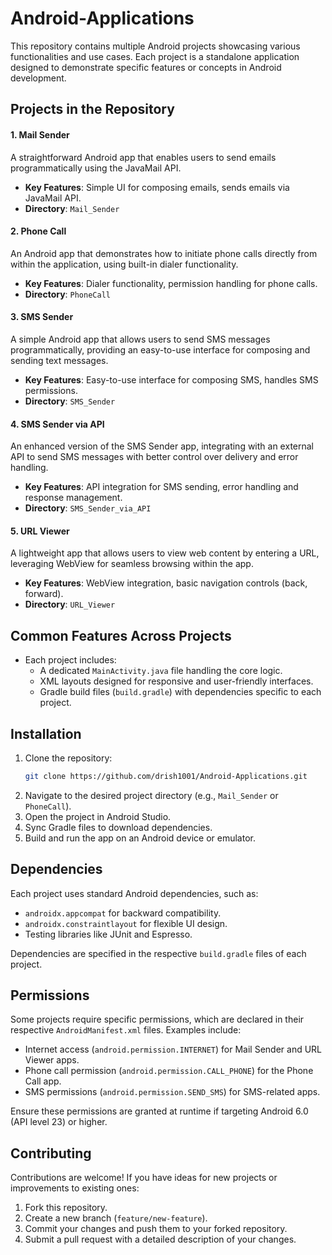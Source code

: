 # Android-Applications

This repository contains multiple Android projects showcasing various functionalities and use cases. Each project is a standalone application designed to demonstrate specific features or concepts in Android development.

## Projects in the Repository

#### 1. **Mail Sender**  
A straightforward Android app that enables users to send emails programmatically using the JavaMail API.  
- **Key Features**: Simple UI for composing emails, sends emails via JavaMail API.  
- **Directory**: `Mail_Sender`


#### 2. **Phone Call**  
An Android app that demonstrates how to initiate phone calls directly from within the application, using built-in dialer functionality.  
- **Key Features**: Dialer functionality, permission handling for phone calls.  
- **Directory**: `PhoneCall`


#### 3. **SMS Sender**  
A simple Android app that allows users to send SMS messages programmatically, providing an easy-to-use interface for composing and sending text messages.  
- **Key Features**: Easy-to-use interface for composing SMS, handles SMS permissions.  
- **Directory**: `SMS_Sender`


#### 4. **SMS Sender via API**  
An enhanced version of the SMS Sender app, integrating with an external API to send SMS messages with better control over delivery and error handling.  
- **Key Features**: API integration for SMS sending, error handling and response management.  
- **Directory**: `SMS_Sender_via_API`


#### 5. **URL Viewer**  
A lightweight app that allows users to view web content by entering a URL, leveraging WebView for seamless browsing within the app.  
- **Key Features**: WebView integration, basic navigation controls (back, forward).  
- **Directory**: `URL_Viewer`

## Common Features Across Projects

- Each project includes:
  - A dedicated `MainActivity.java` file handling the core logic.
  - XML layouts designed for responsive and user-friendly interfaces.
  - Gradle build files (`build.gradle`) with dependencies specific to each project.

## Installation

1. Clone the repository:
   ```bash
   git clone https://github.com/drish1001/Android-Applications.git
   ```
2. Navigate to the desired project directory (e.g., `Mail_Sender` or `PhoneCall`).
3. Open the project in Android Studio.
4. Sync Gradle files to download dependencies.
5. Build and run the app on an Android device or emulator.

## Dependencies

Each project uses standard Android dependencies, such as:

- `androidx.appcompat` for backward compatibility.
- `androidx.constraintlayout` for flexible UI design.
- Testing libraries like JUnit and Espresso.

Dependencies are specified in the respective `build.gradle` files of each project.

## Permissions

Some projects require specific permissions, which are declared in their respective `AndroidManifest.xml` files. Examples include:

- Internet access (`android.permission.INTERNET`) for Mail Sender and URL Viewer apps.
- Phone call permission (`android.permission.CALL_PHONE`) for the Phone Call app.
- SMS permissions (`android.permission.SEND_SMS`) for SMS-related apps.

Ensure these permissions are granted at runtime if targeting Android 6.0 (API level 23) or higher.

## Contributing

Contributions are welcome! If you have ideas for new projects or improvements to existing ones:

1. Fork this repository.
2. Create a new branch (`feature/new-feature`).
3. Commit your changes and push them to your forked repository.
4. Submit a pull request with a detailed description of your changes.
